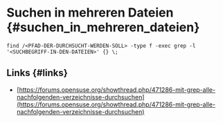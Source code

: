 # Suchen in mehreren Dateien {#suchen_in_mehreren_dateien}

```
find /<PFAD-DER-DURCHSUCHT-WERDEN-SOLL> -type f -exec grep -l '<SUCHBEGRIFF-IN-DEN-DATEIEN>' {} \;
```



## Links {#links}

* [https://forums.opensuse.org/showthread.php/471286-mit-grep-alle-nachfolgenden-verzeichnisse-durchsuchen](https://forums.opensuse.org/showthread.php/471286-mit-grep-alle-nachfolgenden-verzeichnisse-durchsuchen)



